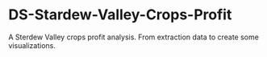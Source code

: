 # DS-Stardew-Valley-Crops-Profit
A Sterdew Valley crops profit analysis. From extraction data to create some visualizations.
